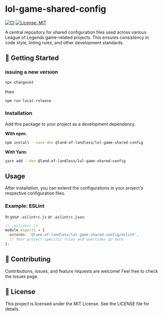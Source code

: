 # lol-game-shared-config

[![CI](https://github.com/land-of-landless/lol-game-shared-config/actions/workflows/ci.yml/badge.svg)](https://github.com/land-of-landless/lol-game-shared-config/actions/workflows/ci.yml)
[![License: MIT](https://img.shields.io/badge/License-MIT-yellow.svg)](https://opensource.org/licenses/MIT)

A central repository for shared configuration files used across various League of Legends game-related projects. This ensures consistency in code style, linting rules, and other development standards.

## 🚀 Getting Started

### issuing a new version

```bash
npx changeset
```

then

```bash
npm run local-release
```

### Installation

Add this package to your project as a development dependency.

**With npm:**

```bash
npm install --save-dev @land-of-landless/lol-game-shared-config
```

**With Yarn:**

```bash
yarn add --dev @land-of-landless/lol-game-shared-config
```

## Usage

After installation, you can extend the configurations in your project's respective configuration files.

### Example: ESLint

In your `.eslintrc.js` or `.eslintrc.json`:

```javascript
// .eslintrc.js
module.exports = {
  extends: '@land-of-landless/lol-game-shared-config/eslint',
  // Your project-specific rules and overrides go here
};
```

## 🤝 Contributing

Contributions, issues, and feature requests are welcome! Feel free to check the issues page.

## 📜 License

This project is licensed under the MIT License. See the LICENSE file for details.
